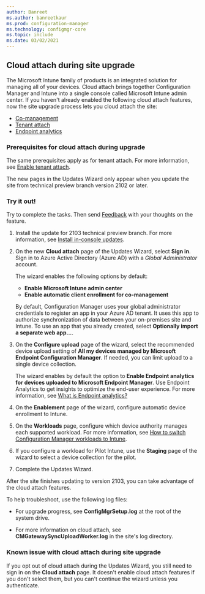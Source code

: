 ```yaml
---
author: Banreet
ms.author: banreetkaur
ms.prod: configuration-manager
ms.technology: configmgr-core
ms.topic: include
ms.date: 03/02/2021
---
```


## <a name="bkmk_setup"></a> Cloud attach during site upgrade

<!--7958749-->

The Microsoft Intune family of products is an integrated solution for managing all of your devices. Cloud attach brings together Configuration Manager and Intune into a single console called Microsoft Intune admin center. If you haven't already enabled the following cloud attach features, now the site upgrade process lets you cloud attach the site:

- [Co-management](../../../../../comanage/index.yml)
- [Tenant attach](../../../../../tenant-attach/index.yml)
- [Endpoint analytics](../../../../../../analytics/index.yml)

### Prerequisites for cloud attach during upgrade

The same prerequisites apply as for tenant attach. For more information, see [Enable tenant attach](../../../../../tenant-attach/device-sync-actions.md).

The new pages in the Updates Wizard only appear when you update the site from technical preview branch version 2102 or later.

### Try it out!

Try to complete the tasks. Then send [Feedback](/configmgr/core/understand/find-help#product-feedback) with your thoughts on the feature.

1. Install the update for 2103 technical preview branch. For more information, see [Install in-console updates](../../../../servers/manage/install-in-console-updates.md).

1. On the new **Cloud attach** page of the Updates Wizard, select **Sign in**. Sign in to Azure Active Directory (Azure AD) with a _Global Administrator_ account.

    The wizard enables the following options by default:

    - **Enable Microsoft Intune admin center**
    - **Enable automatic client enrollment for co-management**

    By default, Configuration Manager uses your global administrator credentials to register an app in your Azure AD tenant. It uses this app to authorize synchronization of data between your on-premises site and Intune. To use an app that you already created, select **Optionally import a separate web app...**.

1. On the **Configure upload** page of the wizard, select the recommended device upload setting of **All my devices managed by Microsoft Endpoint Configuration Manager**. If needed, you can limit upload to a single device collection.

    The wizard enables by default the option to **Enable Endpoint analytics for devices uploaded to Microsoft Endpoint Manager**. Use Endpoint Analytics to get insights to optimize the end-user experience. For more information, see [What is Endpoint analytics?](../../../../../../analytics/overview.md)

1. On the **Enablement** page of the wizard, configure automatic device enrollment to Intune.

1. On the **Workloads** page, configure which device authority manages each supported workload. For more information, see [How to switch Configuration Manager workloads to Intune](../../../../../comanage/how-to-switch-workloads.md).

1. If you configure a workload for Pilot Intune, use the **Staging** page of the wizard to select a device collection for the pilot.

1. Complete the Updates Wizard.

After the site finishes updating to version 2103, you can take advantage of the cloud attach features.

To help troubleshoot, use the following log files:

- For upgrade progress, see **ConfigMgrSetup.log** at the root of the system drive.

- For more information on cloud attach, see **CMGatewaySyncUploadWorker.log** in the site's log directory.

### Known issue with cloud attach during site upgrade

<!-- 9360362 -->

If you opt out of cloud attach during the Updates Wizard, you still need to sign in on the **Cloud attach** page. It doesn't enable cloud attach features if you don't select them, but you can't continue the wizard unless you authenticate.
